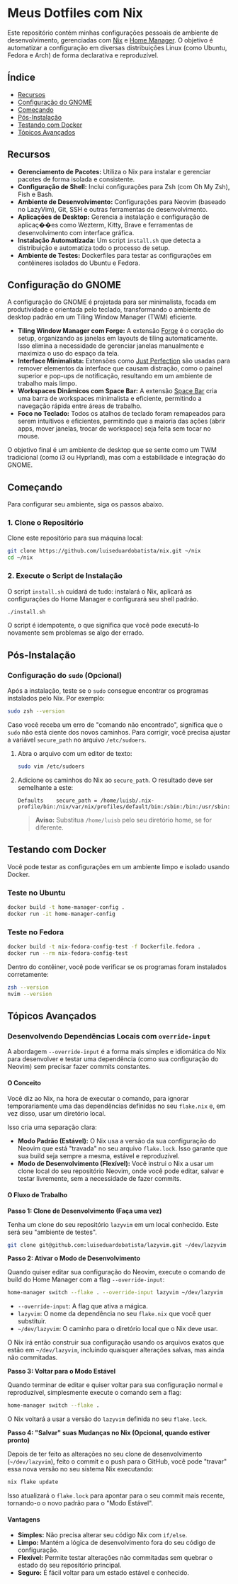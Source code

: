 # Meus Dotfiles com Nix

Este repositório contém minhas configurações pessoais de ambiente de desenvolvimento, gerenciadas com [Nix](https://nixos.org/) e [Home Manager](https://github.com/nix-community/home-manager). O objetivo é automatizar a configuração em diversas distribuições Linux (como Ubuntu, Fedora e Arch) de forma declarativa e reproduzível.

## Índice

- [Recursos](#recursos)
- [Configuração do GNOME](#configuração-do-gnome)
- [Começando](#começando)
- [Pós-Instalação](#pós-instalação)
- [Testando com Docker](#testando-com-docker)
- [Tópicos Avançados](#tópicos-avançados)

## Recursos

- **Gerenciamento de Pacotes:** Utiliza o Nix para instalar e gerenciar pacotes de forma isolada e consistente.
- **Configuração de Shell:** Inclui configurações para Zsh (com Oh My Zsh), Fish e Bash.
- **Ambiente de Desenvolvimento:** Configurações para Neovim (baseado no LazyVim), Git, SSH e outras ferramentas de desenvolvimento.
- **Aplicações de Desktop:** Gerencia a instalação e configuração de aplicaç��es como Wezterm, Kitty, Brave e ferramentas de desenvolvimento com interface gráfica.
- **Instalação Automatizada:** Um script `install.sh` que detecta a distribuição e automatiza todo o processo de setup.
- **Ambiente de Testes:** Dockerfiles para testar as configurações em contêineres isolados do Ubuntu e Fedora.

## Configuração do GNOME

A configuração do GNOME é projetada para ser minimalista, focada em produtividade e orientada pelo teclado, transformando o ambiente de desktop padrão em um Tiling Window Manager (TWM) eficiente.

- **Tiling Window Manager com Forge:** A extensão [Forge](https://extensions.gnome.org/extension/4481/forge/) é o coração do setup, organizando as janelas em layouts de tiling automaticamente. Isso elimina a necessidade de gerenciar janelas manualmente e maximiza o uso do espaço da tela.
- **Interface Minimalista:** Extensões como [Just Perfection](https://extensions.gnome.org/extension/3843/just-perfection/) são usadas para remover elementos da interface que causam distração, como o painel superior e pop-ups de notificação, resultando em um ambiente de trabalho mais limpo.
- **Workspaces Dinâmicos com Space Bar:** A extensão [Space Bar](https://extensions.gnome.org/extension/5357/space-bar/) cria uma barra de workspaces minimalista e eficiente, permitindo a navegação rápida entre áreas de trabalho.
- **Foco no Teclado:** Todos os atalhos de teclado foram remapeados para serem intuitivos e eficientes, permitindo que a maioria das ações (abrir apps, mover janelas, trocar de workspace) seja feita sem tocar no mouse.

O objetivo final é um ambiente de desktop que se sente como um TWM tradicional (como i3 ou Hyprland), mas com a estabilidade e integração do GNOME.

## Começando

Para configurar seu ambiente, siga os passos abaixo.

### 1. Clone o Repositório

Clone este repositório para sua máquina local:

```bash
git clone https://github.com/luiseduardobatista/nix.git ~/nix
cd ~/nix
```

### 2. Execute o Script de Instalação

O script `install.sh` cuidará de tudo: instalará o Nix, aplicará as configurações do Home Manager e configurará seu shell padrão.

```bash
./install.sh
```

O script é idempotente, o que significa que você pode executá-lo novamente sem problemas se algo der errado.

## Pós-Instalação

### Configuração do `sudo` (Opcional)

Após a instalação, teste se o `sudo` consegue encontrar os programas instalados pelo Nix. Por exemplo:

```bash
sudo zsh --version
```

Caso você receba um erro de "comando não encontrado", significa que o `sudo` não está ciente dos novos caminhos. Para corrigir, você precisa ajustar a variável `secure_path` no arquivo `/etc/sudoers`.

1. Abra o arquivo com um editor de texto:

    ```bash
    sudo vim /etc/sudoers
    ```

2. Adicione os caminhos do Nix ao `secure_path`. O resultado deve ser semelhante a este:

    ```
    Defaults    secure_path = /home/luisb/.nix-profile/bin:/nix/var/nix/profiles/default/bin:/sbin:/bin:/usr/sbin:/usr/bin
    ```

    > **Aviso:** Substitua `/home/luisb` pelo seu diretório home, se for diferente.

## Testando com Docker

Você pode testar as configurações em um ambiente limpo e isolado usando Docker.

### Teste no Ubuntu

```bash
docker build -t home-manager-config .
docker run -it home-manager-config
```

### Teste no Fedora

```bash
docker build -t nix-fedora-config-test -f Dockerfile.fedora .
docker run --rm nix-fedora-config-test
```

Dentro do contêiner, você pode verificar se os programas foram instalados corretamente:

```bash
zsh --version
nvim --version
```

## Tópicos Avançados

### Desenvolvendo Dependências Locais com `override-input`

A abordagem `--override-input` é a forma mais simples e idiomática do Nix para desenvolver e testar uma dependência (como sua configuração do Neovim) sem precisar fazer commits constantes.

#### O Conceito

Você diz ao Nix, na hora de executar o comando, para ignorar temporariamente uma das dependências definidas no seu `flake.nix` e, em vez disso, usar um diretório local.

Isso cria uma separação clara:

- **Modo Padrão (Estável):** O Nix usa a versão da sua configuração do Neovim que está "travada" no seu arquivo `flake.lock`. Isso garante que sua build seja sempre a mesma, estável e reproduzível.
- **Modo de Desenvolvimento (Flexível):** Você instrui o Nix a usar um clone local do seu repositório Neovim, onde você pode editar, salvar e testar livremente, sem a necessidade de fazer commits.

#### O Fluxo de Trabalho

**Passo 1: Clone de Desenvolvimento (Faça uma vez)**

Tenha um clone do seu repositório `lazyvim` em um local conhecido. Este será seu "ambiente de testes".

```bash
git clone git@github.com:luiseduardobatista/lazyvim.git ~/dev/lazyvim
```

**Passo 2: Ativar o Modo de Desenvolvimento**

Quando quiser editar sua configuração do Neovim, execute o comando de build do Home Manager com a flag `--override-input`:

```bash
home-manager switch --flake . --override-input lazyvim ~/dev/lazyvim
```

- `--override-input`: A flag que ativa a mágica.
- `lazyvim`: O nome da dependência no seu `flake.nix` que você quer substituir.
- `~/dev/lazyvim`: O caminho para o diretório local que o Nix deve usar.

O Nix irá então construir sua configuração usando os arquivos exatos que estão em `~/dev/lazyvim`, incluindo quaisquer alterações salvas, mas ainda não commitadas.

**Passo 3: Voltar para o Modo Estável**

Quando terminar de editar e quiser voltar para sua configuração normal e reproduzível, simplesmente execute o comando sem a flag:

```bash
home-manager switch --flake .
```

O Nix voltará a usar a versão do `lazyvim` definida no seu `flake.lock`.

**Passo 4: "Salvar" suas Mudanças no Nix (Opcional, quando estiver pronto)**

Depois de ter feito as alterações no seu clone de desenvolvimento (`~/dev/lazyvim`), feito o commit e o push para o GitHub, você pode "travar" essa nova versão no seu sistema Nix executando:

```bash
nix flake update
```

Isso atualizará o `flake.lock` para apontar para o seu commit mais recente, tornando-o o novo padrão para o "Modo Estável".

#### Vantagens

- **Simples:** Não precisa alterar seu código Nix com `if/else`.
- **Limpo:** Mantém a lógica de desenvolvimento fora do seu código de configuração.
- **Flexível:** Permite testar alterações não commitadas sem quebrar o estado do seu repositório principal.
- **Seguro:** É fácil voltar para um estado estável e conhecido.


